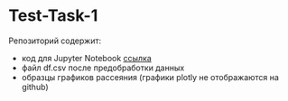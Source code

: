 # Test-Task-1

Репозиторий содержит:
- код для Jupyter Notebook [ссылка](https://github.com/AleksandrAntonov7/Test-Task-1/blob/main/%D0%9D%D0%98%D0%A3%20%D0%92%D0%A8%D0%AD%20%D1%82%D0%B5%D1%81%D1%82%D0%BE%D0%B2%D0%BE%D0%B5%20%D0%B7%D0%B0%D0%B4%D0%B0%D0%BD%D0%B8%D0%B5.ipynb)
- файл df.csv после предобработки данных
- образцы графиков рассеяния (графики plotly не отображаются на github)

